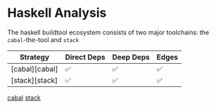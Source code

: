 # Haskell Analysis

The haskell buildtool ecosystem consists of two major toolchains: the `cabal`-the-tool and `stack`

| Strategy | Direct Deps | Deep Deps | Edges |
| --- | --- | --- | --- |
| [cabal][cabal] | ✅ | ✅ | ✅ |
| [stack][stack] | ✅ | ✅ | ✅ |

[cabal](cabal.md)
[stack](stack.md)
